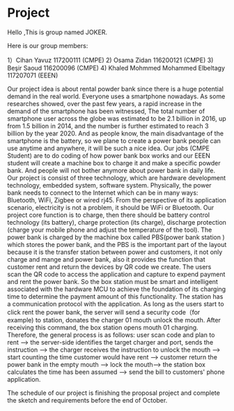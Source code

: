 # Project

Hello ,This is group named JOKER.

Here is our group members:

1）Cihan Yavuz 117200111 (CMPE)
2) Osama Zidan 116200121 (CMPE)
3) Beşir Saoud 116200096 (CMPE)
4) Khaled Mohmmed Mohammed Elbeltagy 117207071 (EEEN)


Our project idea is about rental powder bank since there is a huge potential demand in the real world. Everyone uses a smartphone nowadays. As some researches showed, over the past few years, a rapid increase in the demand of the smartphone has been witnessed, The total number of smartphone user across the globe was estimated to be 2.1 billion in 2016, up from 1.5 billion in 2014, and the number is further estimated to reach 3 billion by the year 2020. And as people know, the main disadvantage of the smartphone is the battery, so we plane to create a power bank people can use anytime and anywhere, it will be such a nice idea. Our jobs (CMPE Student) are to do coding of how power bank box works and our EEEN student will create a machine box to charge it and make a specific powder bank. And people will not bother anymore about power bank in daily life.
Our project is consist of three technology, which are hardware development technology, embedded system, software system.
Physically, the power bank needs to connect to the Internet which can be in many ways: Bluetooth, WiFi, Zigbee or wired rj45. From the perspective of its application scenario, electricity is not a problem, it should be WiFi or Bluetooth. Our project core function is to charge, then there should be battery control technology (its battery), charge protection (its charge), discharge protection (charge your mobile phone and adjust the temperature of the tool). The power bank is charged by the machine box called PBS(power bank station ) which stores the power bank,  and the PBS is the important part of the layout because it is the transfer station between power and customers, it not only charge and mange and power bank, also it provides the function that customer rent and return the devices by QR code we create. The users scan the QR code to access the application and capture to expend payment and rent the power bank. So the box station must be smart and intelligent associated with the hardware  MCU to achieve the foundation of its charging time to determine the payment amount of this functionality. The station has a communication protocol with the application. As long as the users start to click rent the power bank, the server will send a security code（for example)  to station, donates the charger 01 mouth unlock the mouth. After receiving this command, the box station opens mouth 01 charging. 
Therefore, the general process is as follows: user scan code and plan to  rent --> the server-side identifies the target charger and port, sends the instruction --> the charger receives the instruction to unlock the mouth  --> start counting the time customer would have rent --> customer return the power bank in the empty mouth --> lock the mouth--> the station box calculates the time  has been assumed  -->  send the bill to customers' phone application. 

The schedule of our project is finishing the proposal project and complete the sketch and requirements before the end of October.
